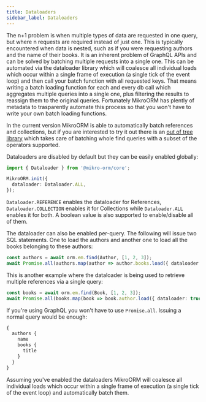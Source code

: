 ```yaml
---
title: Dataloaders
sidebar_label: Dataloaders
---
```


The n+1 problem is when multiple types of data are requested in one query, but where n requests are required instead of just one. This is typically encountered when data is nested, such as if you were requesting authors and the name of their books. It is an inherent problem of GraphQL APIs and can be solved by batching multiple requests into a single one. This can be automated via the dataloader library which will coalesce all individual loads which occur within a single frame of execution (a single tick of the event loop) and then call your batch function with all requested keys. That means writing a batch loading function for each and every db call which aggregates multiple queries into a single one, plus filtering the results to reassign them to the original queries. Fortunately MikroORM has plently of metadata to trasparently automate this process so that you won't have to write your own batch loading functions.

In the current version MikroORM is able to automatically batch references and collections, but if you are interested to try it out there is an [out of tree library](https://github.com/darkbasic/mikro-orm-dataloaders) which takes care of batching whole find queries with a subset of the operators supported.

Dataloaders are disabled by default but they can be easily enabled globally:

```ts
import { Dataloader } from '@mikro-orm/core';

MikroORM.init({
  dataloader: Dataloader.ALL,
});
```

`Dataloader.REFERENCE` enables the dataloader for References, `Dataloader.COLLECTION` enables it for Collections while `Dataloader.ALL` enables it for both. A boolean value is also supported to enable/disable all of them.

The dataloader can also be enabled per-query. The following will issue two SQL statements. One to load the authors and another one to load all the books belonging to these authors:

```ts
const authors = await orm.em.find(Author, [1, 2, 3]);
await Promise.all(authors.map(author => author.books.load({ dataloader: true })));
```

This is another example where the dataloader is being used to retrieve multiple references via a single query:

```ts
const books = await orm.em.find(Book, [1, 2, 3]);
await Promise.all(books.map(book => book.author.load({ dataloader: true })));
```

If you're using GraphQL you won't have to use `Promise.all`. Issuing a normal query would be enough:

```graphql
{
  authors {
    name
    books {
      title
    }
  }
}
```

Assuming you've enabled the dataloaders MikroORM will coalesce all individual loads which occur within a single frame of execution (a single tick of the event loop) and automatically batch them.